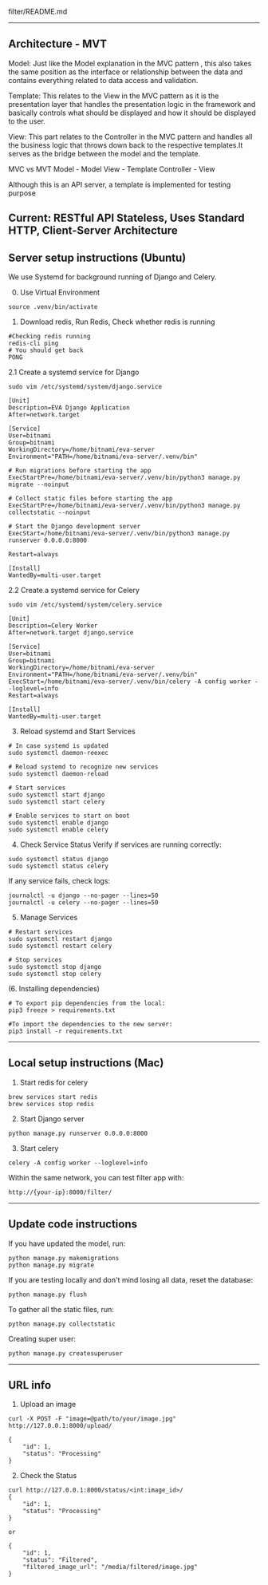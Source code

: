 filter/README.md

-----
## Architecture - MVT 
Model: Just like the Model explanation in the MVC pattern , this also takes the same position as the 
interface or relationship between the data and contains everything related to data access and validation.

Template: This relates to the View in the MVC pattern as it is the presentation layer that handles the 
presentation logic in the framework and basically controls what should be displayed and how it should be 
displayed to the user.

View: This part relates to the Controller in the MVC pattern and handles all the business logic that throws 
down back to the respective templates.It serves as the bridge between the model and the template.

MVC vs MVT
Model - Model
View - Template
Controller - View 

Although this is an API server, a template is implemented for testing purpose

Current: RESTful API
Stateless, Uses Standard HTTP, Client-Server Architecture
-----
## Server setup instructions (Ubuntu)

We use Systemd for background running of Django and Celery.

0. Use Virtual Environment
```
source .venv/bin/activate
```

1. Download redis, Run Redis, Check whether redis is running
```
#Checking redis running
redis-cli ping
# You should get back
PONG
````

2.1 Create a systemd service for Django
```
sudo vim /etc/systemd/system/django.service
```
```
[Unit]
Description=EVA Django Application
After=network.target

[Service]
User=bitnami
Group=bitnami
WorkingDirectory=/home/bitnami/eva-server
Environment="PATH=/home/bitnami/eva-server/.venv/bin"

# Run migrations before starting the app
ExecStartPre=/home/bitnami/eva-server/.venv/bin/python3 manage.py migrate --noinput

# Collect static files before starting the app
ExecStartPre=/home/bitnami/eva-server/.venv/bin/python3 manage.py collectstatic --noinput

# Start the Django development server
ExecStart=/home/bitnami/eva-server/.venv/bin/python3 manage.py runserver 0.0.0.0:8000

Restart=always

[Install]
WantedBy=multi-user.target
```

2.2 Create a systemd service for Celery
```
sudo vim /etc/systemd/system/celery.service
```
```
[Unit]
Description=Celery Worker
After=network.target django.service

[Service]
User=bitnami
Group=bitnami
WorkingDirectory=/home/bitnami/eva-server
Environment="PATH=/home/bitnami/eva-server/.venv/bin"
ExecStart=/home/bitnami/eva-server/.venv/bin/celery -A config worker --loglevel=info
Restart=always

[Install]
WantedBy=multi-user.target
```
3. Reload systemd and Start Services
```
# In case systemd is updated
sudo systemctl daemon-reexec

# Reload systemd to recognize new services
sudo systemctl daemon-reload

# Start services
sudo systemctl start django
sudo systemctl start celery

# Enable services to start on boot
sudo systemctl enable django
sudo systemctl enable celery
```

4. Check Service Status
Verify if services are running correctly:
```
sudo systemctl status django
sudo systemctl status celery
```
If any service fails, check logs:
```
journalctl -u django --no-pager --lines=50
journalctl -u celery --no-pager --lines=50
```

5. Manage Services
```
# Restart services
sudo systemctl restart django
sudo systemctl restart celery

# Stop services
sudo systemctl stop django
sudo systemctl stop celery
```

(6. Installing dependencies)
```
# To export pip dependencies from the local:
pip3 freeze > requirements.txt

#To import the dependencies to the new server:
pip3 install -r requirements.txt
```

-----
## Local setup instructions (Mac)

1. Start redis for celery
```
brew services start redis 
brew services stop redis
```
2. Start Django server
```
python manage.py runserver 0.0.0.0:8000
```
3. Start celery
```
celery -A config worker --loglevel=info
```
Within the same network, you can test filter app with:
```
http://{your-ip}:8000/filter/
```

-----
## Update code instructions

If you have updated the model, run:
```
python manage.py makemigrations
python manage.py migrate
```
If you are testing locally and don't mind losing all data, reset the database:
```
python manage.py flush
```
To gather all the static files, run:
```
python manage.py collectstatic 
```
Creating super user:
```
python manage.py createsuperuser
```


-----
## URL info
1. Upload an image
```
curl -X POST -F "image=@path/to/your/image.jpg" http://127.0.0.1:8000/upload/

{
    "id": 1,
    "status": "Processing"
}
```

2. Check the Status
```
curl http://127.0.0.1:8000/status/<int:image_id>/
{
    "id": 1,
    "status": "Processing"
}

or 

{
    "id": 1,
    "status": "Filtered",
    "filtered_image_url": "/media/filtered/image.jpg"
}
```




